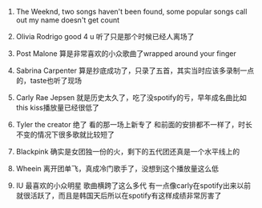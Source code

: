 
1. The Weeknd, two songs haven't been found, 
some popular songs call out my name doesn't get count

2. Olivia Rodrigo
good 4 u 听了只是那个时候已经人离场了

3. Post Malone
算是非常喜欢的小众歌曲了wrapped around your finger

4. Sabrina Carpenter
算是抄底成功了，只录了五首，其实当时应该多录制一点的，taste也听了现场

5. Carly Rae Jepsen
就是历史太久了，吃了没spotify的亏，早年成名曲比如this kiss播放量已经很低了

6. Tyler the creator
绝了 看的那一场上新专了 和前面的安排都不一样了，时长不变的情况下很多歌就比较短了

7. Blackpink
确实是女团独一份的火，剩下的五代团还真是一个水平线上的

8. Wheein
离开团单飞，真成冷门歌手了，没想到这个播放量这么低

9. IU
 最喜欢的小众明星
 歌曲横跨了这么多代
 有一点像carly在spotify出来以前就很活跃了，而且是韩国天后所以在spotify有这样成绩非常厉害了
